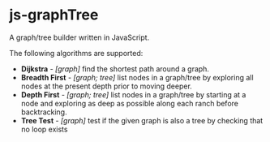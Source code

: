 # js-graphTree
A graph/tree builder written in JavaScript.


The following algorithms are supported:
  - **Dijkstra** - *[graph]* find the shortest path around a graph.
  - **Breadth First** - *[graph; tree]* list nodes in a graph/tree by exploring all nodes at the present depth prior to moving deeper.
  - **Depth First** - *[graph; tree]* list nodes in a graph/tree by starting at a node and exploring as deep as possible along each ranch before backtracking.
  - **Tree Test** - *[graph]* test if the given graph is also a tree by checking that no loop exists